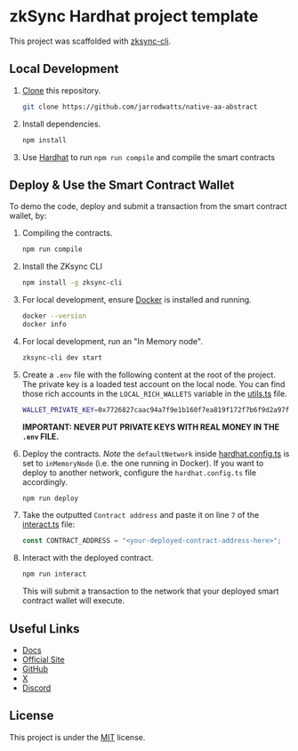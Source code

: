 # zkSync Hardhat project template

This project was scaffolded with [zksync-cli](https://github.com/matter-labs/zksync-cli).

## Local Development

1. [Clone](https://docs.github.com/en/repositories/creating-and-managing-repositories/cloning-a-repository) this repository.

    ```bash
    git clone https://github.com/jarrodwatts/native-aa-abstract
    ```
2. Install dependencies.

    ```bash
    npm install
    ```
3. Use [Hardhat](https://hardhat.org/) to run `npm run compile` and compile the smart contracts

## Deploy & Use the Smart Contract Wallet

To demo the code, deploy and submit a transaction from the smart contract wallet, by:

1. Compiling the contracts.

    ```bash
    npm run compile
    ```

2. Install the ZKsync CLI

    ```bash
    npm install -g zksync-cli
    ```

3. For local development, ensure [Docker](https://docs.docker.com/get-docker/) is installed and running.

    ```bash
    docker --version
    docker info
    ```

4. For local development, run an "In Memory node".

    ```bash
    zksync-cli dev start
    ```

5. Create a `.env` file with the following content at the root of the project. The private key is a loaded test account on the local node. You can find those rich accounts in the `LOCAL_RICH_WALLETS` variable in the [utils.ts](./deploy/utils.ts) file.

    ```bash
    WALLET_PRIVATE_KEY=0x7726827caac94a7f9e1b160f7ea819f172f7b6f9d2a97f992c38edeab82d4110
    ```

    **IMPORTANT: NEVER PUT PRIVATE KEYS WITH REAL MONEY IN THE `.env` FILE.**

6. Deploy the contracts. *Note* the `defaultNetwork` inside [hardhat.config.ts](./hardhat.config.ts) is set to `inMemoryNode` (i.e. the one running in Docker). If you want to deploy to another network, configure the `hardhat.config.ts` file accordingly.

    ```bash
    npm run deploy
    ```

7. Take the outputted `Contract address` and paste it on line `7` of the [interact.ts](./deploy/interact.ts) file:

    ```typescript
    const CONTRACT_ADDRESS = "<your-deployed-contract-address-here>";
    ```

8. Interact with the deployed contract.

    ```bash
    npm run interact
    ```
    This will submit a transaction to the network that your deployed smart contract wallet will execute.

## Useful Links

- [Docs](https://docs.abs.xyz/)
- [Official Site](https://abs.xyz/)
- [GitHub](https://github.com/Abstract-Foundation)
- [X](https://x.com/AbstractChain)
- [Discord](https://discord.com/invite/abstractchain)

## License

This project is under the [MIT](./LICENSE) license.
